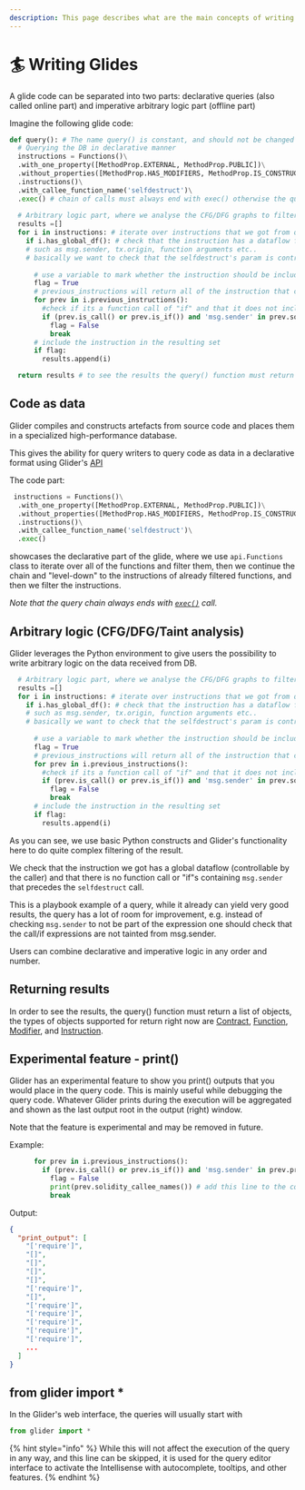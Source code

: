 ```yaml
---
description: This page describes what are the main concepts of writing glides
---
```


# 🏄 Writing Glides

A glide code can be separated into two parts: declarative queries (also called online part) and imperative arbitrary logic part (offline part)

Imagine the following glide code:

```python
def query(): # The name query() is constant, and should not be changed
  # Querying the DB in declarative manner
  instructions = Functions()\
  .with_one_property([MethodProp.EXTERNAL, MethodProp.PUBLIC])\
  .without_properties([MethodProp.HAS_MODIFIERS, MethodProp.IS_CONSTRUCTOR])\
  .instructions()\
  .with_callee_function_name('selfdestruct')\
  .exec() # chain of calls must always end with exec() otherwise the query will not be dispatched
  
  # Arbitrary logic part, where we analyse the CFG/DFG graphs to filter the result
  results =[]
  for i in instructions: # iterate over instructions that we got from query
    if i.has_global_df(): # check that the instruction has a dataflow from global vars
    # such as msg.sender, tx.origin, function arguments etc..
    # basically we want to check that the selfdestruct's param is controllable by the caller
      
      # use a variable to mark whether the instruction should be included in the result or not
      flag = True 
      # previous_instructions will return all of the instruction that come before in the CFG (control flow graph)
      for prev in i.previous_instructions():
        #check if its a function call of "if" and that it does not include msg.sender in the expression
        if (prev.is_call() or prev.is_if()) and 'msg.sender' in prev.source_code():
          flag = False
          break
      # include the instruction in the resulting set
      if flag:
        results.append(i)

  return results # to see the results the query() function must return a list of objects
```

## Code as data

Glider compiles and constructs artefacts from source code and places them in a specialized high-performance database.

This gives the ability for query writers to query code as data in a declarative format using Glider's [API](https://app.gitbook.com/o/D7bVwvgIhKRqv3dZQbQH/s/KRI4GLnp45wDq2xrEWyI/)

The code part:

```python
 instructions = Functions()\
  .with_one_property([MethodProp.EXTERNAL, MethodProp.PUBLIC])\
  .without_properties([MethodProp.HAS_MODIFIERS, MethodProp.IS_CONSTRUCTOR])\
  .instructions()\
  .with_callee_function_name('selfdestruct')\
  .exec()
```

showcases the declarative part of the glide, where we use `api.Functions` class to iterate over all of the functions and filter them, then we continue the chain and "level-down" to the instructions of already filtered functions, and then we filter the instructions.&#x20;

_Note that the query chain always ends with_ [_`exec()`_](https://app.gitbook.com/s/KRI4GLnp45wDq2xrEWyI/instructions/instructions.exec) _call._ &#x20;

## Arbitrary logic (CFG/DFG/Taint analysis)

Glider leverages the Python environment to give users the possibility to write arbitrary logic on the data received from DB.

```python
  # Arbitrary logic part, where we analyse the CFG/DFG graphs to filter the result
  results =[]
  for i in instructions: # iterate over instructions that we got from query
    if i.has_global_df(): # check that the instruction has a dataflow from global vars
    # such as msg.sender, tx.origin, function arguments etc..
    # basically we want to check that the selfdestruct's param is controllable by the caller
      
      # use a variable to mark whether the instruction should be included in the result or not
      flag = True 
      # previous_instructions will return all of the instruction that come before in the CFG (control flow graph)
      for prev in i.previous_instructions():
        #check if its a function call of "if" and that it does not include msg.sender in the expression
        if (prev.is_call() or prev.is_if()) and 'msg.sender' in prev.source_code():
          flag = False
          break
      # include the instruction in the resulting set
      if flag:
        results.append(i)
```

As you can see, we use basic Python constructs and Glider's functionality here to do quite complex filtering of the result.&#x20;

We check that the instruction we got has a global dataflow (controllable by the caller) and that there is no function call or "if"s containing `msg.sender` that precedes the `selfdestruct` call.&#x20;

This is a playbook example of a query, while it already can yield very good results, the query has a lot of room for improvement, e.g. instead of checking `msg.sender` to not be part of the expression one should check that the call/if expressions are not tainted from msg.sender.

Users can combine declarative and imperative logic in any order and number.

## Returning results

In order to see the results, the query() function must return a list of objects, the types of objects supported for return right now are [Contract](https://app.gitbook.com/s/KRI4GLnp45wDq2xrEWyI/contract), [Function](https://app.gitbook.com/s/KRI4GLnp45wDq2xrEWyI/function), [Modifier](https://app.gitbook.com/s/KRI4GLnp45wDq2xrEWyI/modifier), and [Instruction](https://app.gitbook.com/s/KRI4GLnp45wDq2xrEWyI/instruction).&#x20;

## Experimental feature - print()

Glider has an experimental feature to show you print() outputs that you would place in the query code. This is mainly useful while debugging the query code. Whatever Glider prints during the execution will be aggregated and shown as the last output root in the output (right) window.

Note that the feature is experimental and may be removed in future.

Example:

```python
      for prev in i.previous_instructions():
        if (prev.is_call() or prev.is_if()) and 'msg.sender' in prev.procedure_graph_node.expression:
          flag = False
          print(prev.solidity_callee_names()) # add this line to the code
          break
```

Output:

```json
{
  "print_output": [
    "['require']",
    "[]",
    "[]",
    "[]",
    "[]",
    "['require']",
    "[]",
    "['require']",
    "['require']",
    "['require']",
    "['require']",
    "['require']",
    ...
  ]
}
```

## from glider import \*

In the Glider's web interface, the queries will usually start with&#x20;

```python
from glider import *
```

{% hint style="info" %}
While this will not affect the execution of the query in any way, and this line can be skipped, it is used for the query editor interface to activate the Intellisense with autocomplete, tooltips, and other features.
{% endhint %}
